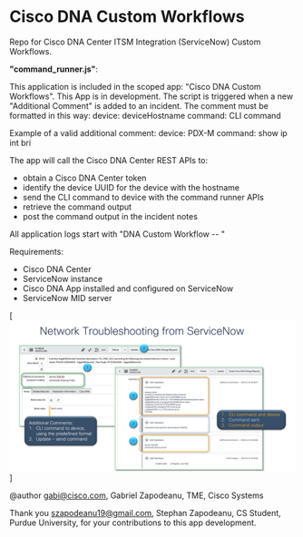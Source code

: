 # Cisco DNA Custom Workflows 

Repo for Cisco DNA Center ITSM Integration (ServiceNow) Custom Workflows.

**"command_runner.js"**:

This application is included in the scoped app: "Cisco DNA Custom Workflows". This App is in development.
The script is triggered when a new "Additional Comment" is added to an incident.
The comment must be formatted in this way:
     device: deviceHostname
     command: CLI command

Example of a valid additional comment:
     device: PDX-M
     command: show ip int bri

The app will call the Cisco DNA Center REST APIs to:
 - obtain a Cisco DNA Center token
 - identify the device UUID for the device with the hostname
 - send the CLI command to device with the command runner APIs
 - retrieve the command output
 - post the command output in the incident notes

All application logs start with "DNA Custom Workflow --  "

Requirements:
- Cisco DNA Center
- ServiceNow instance
- Cisco DNA App installed and configured on ServiceNow
- ServiceNow MID server

[![Network Troubleshooting](network_troubleshooting_messages.png)]
 
@author gabi@cisco.com, Gabriel Zapodeanu, TME, Cisco Systems

Thank you szapodeanu19@gmail.com, Stephan Zapodeanu, CS Student, Purdue University, for your contributions to this app development.

